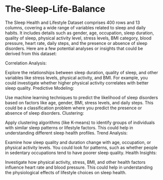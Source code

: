# The-Sleep-Life-Balance
The Sleep Health and Lifestyle Dataset comprises 400 rows and 13 columns, covering a wide range of variables related to sleep and daily habits. It includes details such as gender, age, occupation, sleep duration, quality of sleep, physical activity level, stress levels, BMI category, blood pressure, heart rate, daily steps, and the presence or absence of sleep disorders.
Here are a few potential analyses or insights that could be derived from this dataset:

Correlation Analysis:

Explore the relationships between sleep duration, quality of sleep, and other variables like stress levels, physical activity, and BMI. For example, you could investigate whether higher physical activity correlates with better sleep quality.
Predictive Modeling:

Use machine learning techniques to predict the likelihood of sleep disorders based on factors like age, gender, BMI, stress levels, and daily steps. This could be a classification problem where you predict the presence or absence of sleep disorders.
Clustering:

Apply clustering algorithms (like K-means) to identify groups of individuals with similar sleep patterns or lifestyle factors. This could help in understanding different sleep health profiles.
Trend Analysis:

Examine how sleep quality and duration change with age, occupation, or physical activity levels. You could look for patterns, such as whether people in sedentary occupations tend to have poorer sleep quality.
Health Insights:

Investigate how physical activity, stress, BMI, and other health factors influence heart rate and blood pressure. This could help in understanding the physiological effects of lifestyle choices on sleep health.

